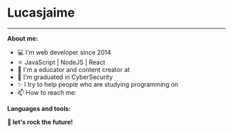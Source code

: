 # Lucasjaime

* * *

**About me:**
- 💻 I'm web developer since 2014
- ⚛️ JavaScript | NodeJS | React
- 🚀 I'm a educator and content creator at 
- 📝 I'm graduated in CyberSecurity
- ✨ I try to help people who are studying programming on 
- 📫 How to reach me:



**Languages and tools:**




**🚀 let's rock the future!**
